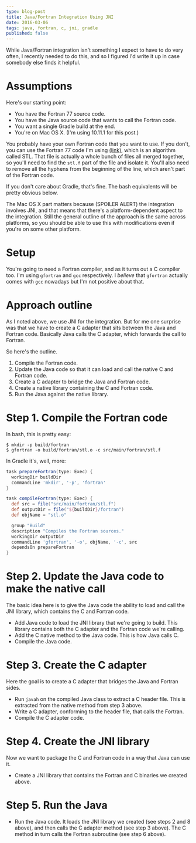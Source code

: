 ```yaml
---
type: blog-post
title: Java/Fortran Integration Using JNI
date: 2016-03-06
tags: java, fortran, c, jni, gradle
published: false
---
```

While Java/Fortran integration isn't something I expect to have to do very
often, I recently needed to do this, and so I figured I'd write it up in case
somebody else finds it helpful.

# Assumptions

Here's our starting point:

- You have the Fortran 77 source code.
- You have the Java source code that wants to call the Fortran code.
- You want a single Gradle build at the end.
- You're on Mac OS X. (I'm using 10.11.1 for this post.)

You probably have your own Fortran code that you want to use. If you don't, you
can use the Fortran 77 code I'm using [(link)](http://www.netlib.org/a/stl),
which is an algorithm called STL. That file is actually a whole bunch of files
all merged together, so you'll need to find the `stl.f` part of the file and
isolate it. You'll also need to remove all the hyphens from the beginning of the
line, which aren't part of the Fortran code.

If you don't care about Gradle, that's fine. The bash equivalents will be pretty
obvious below.

The Mac OS X part matters because (SPOILER ALERT) the integration involves JNI,
and that means that there's a platform-dependent aspect to the integration.
Still the general outline of the approach is the same across platforms, so you
should be able to use this with modifications even if you're on some other
platform.

# Setup

You're going to need a Fortran compiler, and as it turns out a C compiler too.
I'm using `gfortran` and `gcc` respectively. I *believe* that `gfortran`
actually comes with `gcc` nowadays but I'm not positive about that.

# Approach outline

As I noted above, we use JNI for the integration. But for me one surprise was
that we have to create a C adapter that sits between the Java and Fortran code.
Basically Java calls the C adapter, which forwards the call to Fortran.

So here's the outline.

1. Compile the Fortran code.
2. Update the Java code so that it can load and call the native C and Fortran
   code.
3. Create a C adapter to bridge the Java and Fortran code.
4. Create a native library containing the C and Fortran code.
5. Run the Java against the native library.

# Step 1. Compile the Fortran code

In bash, this is pretty easy:

~~~ shell
$ mkdir -p build/fortran
$ gfortran -o build/fortran/stl.o -c src/main/fortran/stl.f
~~~

In Gradle it's, well, more:

~~~ groovy
task prepareFortran(type: Exec) {
  workingDir buildDir
  commandLine 'mkdir', '-p', 'fortran'
}

task compileFortran(type: Exec) {
  def src = file("src/main/fortran/stl.f")
  def outputDir = file("${buildDir}/fortran")
  def objName = "stl.o"

  group "Build"
  description "Compiles the Fortran sources."
  workingDir outputDir
  commandLine 'gfortran', '-o', objName, '-c', src
  dependsOn prepareFortran
}
~~~

# Step 2. Update the Java code to make the native call

The basic idea here is to give the Java code the ability to load and call the
JNI library, which contains the C and Fortran code.

- Add Java code to load the JNI library that we're going to build. This library
  contains both the C adapter and the Fortran code we're calling.
- Add the C native method to the Java code. This is how Java calls C.
- Compile the Java code.

# Step 3. Create the C adapter

Here the goal is to create a C adapter that bridges the Java and Fortran sides.

- Run `javah` on the compiled Java class to extract a C header file. This is
  extracted from the native method from step 3 above.
- Write a C adapter, conforming to the header file, that calls the Fortran.
- Compile the C adapter code.

# Step 4. Create the JNI library

Now we want to package the C and Fortran code in a way that Java can use it.

- Create a JNI library that contains the Fortran and C binaries we created
  above.

# Step 5. Run the Java

- Run the Java code. It loads the JNI library we created (see steps 2 and 8
  above), and then calls the C adapter method (see step 3 above). The C method
  in turn calls the Fortran subroutine (see step 6 above).
